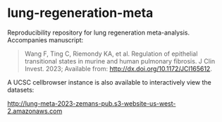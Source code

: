 # lung-regeneration-meta

Reproducibility repository for lung regeneration meta-analysis. Accompanies
manuscript:  

> Wang F, Ting C, Riemondy KA, et al. Regulation of epithelial transitional states in murine and human pulmonary fibrosis. J Clin Invest. 2023; Available from: http://dx.doi.org/10.1172/JCI165612.

A UCSC cellbrowser instance is also available to interactively view the datasets:

http://lung-meta-2023-zemans-pub.s3-website-us-west-2.amazonaws.com
